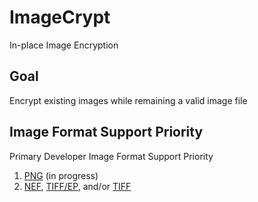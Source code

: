 # ImageCrypt
In-place Image Encryption

## Goal
Encrypt existing images while remaining a valid image file

## Image Format Support Priority
Primary Developer Image Format Support Priority
1. [PNG](https://en.wikipedia.org/wiki/Portable_Network_Graphics) (in progress)
2. [NEF](https://www.nikonusa.com/en/learn-and-explore/a/products-and-innovation/nikon-electronic-format-nef.html), [TIFF/EP](https://en.wikipedia.org/wiki/TIFF/EP), and/or [TIFF](https://en.wikipedia.org/wiki/TIFF)
